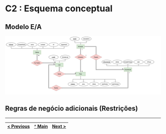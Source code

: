 # C2 : Esquema conceptual

## Modelo E/A

![Modelo Conceptual](doc/rei/EA.jpg)
## Regras de negócio adicionais (Restrições)

---
[< Previous](rebd01.md) | [^ Main](redb00.md) | [Next >](rebd03.md)
:--- | :---: | ---: 
